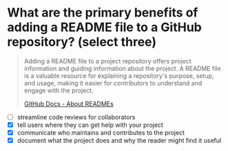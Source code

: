 # What are the primary benefits of adding a README file to a GitHub repository? (select three)

> Adding a README file to a project repository offers project information and guiding information about the project. A README file is a valuable resource for explaining a repository's purpose, setup, and usage, making it easier for contributors to understand and engage with the project.
> 
> [GitHub Docs - About READMEs](https://docs.github.com/en/repositories/managing-your-repositorys-settings-and-features/customizing-your-repository/about-readmes)

- [ ] streamline code reviews for collaborators
- [x] tell users where they can get help with your project
- [x] communicate who maintains and contributes to the project
- [x] document what the project does and why the reader might find it useful